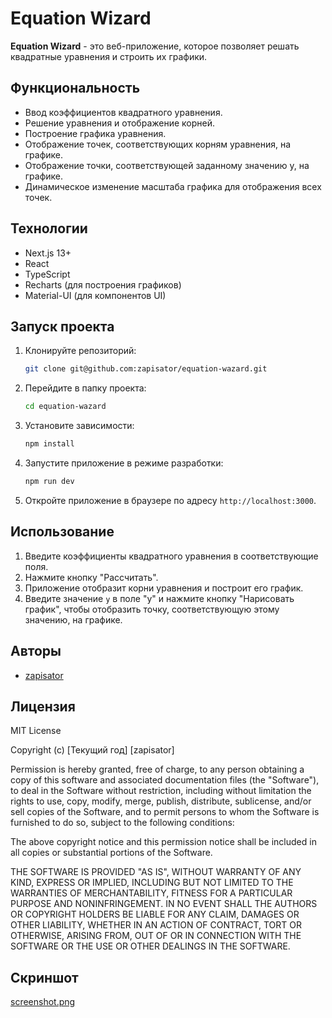 # Equation Wizard

**Equation Wizard** - это веб-приложение,
которое позволяет решать квадратные уравнения
и строить их графики.

## Функциональность

*  Ввод коэффициентов квадратного уравнения.
*  Решение уравнения и отображение корней.
*  Построение графика уравнения.
*  Отображение точек, соответствующих корням уравнения,
   на графике.
*  Отображение точки, соответствующей заданному значению y,
   на графике.
*  Динамическое изменение масштаба графика
   для отображения всех точек.

## Технологии

*  Next.js 13+
*  React
*  TypeScript
*  Recharts (для построения графиков)
*  Material-UI (для компонентов UI)

## Запуск проекта

1.  Клонируйте репозиторий:

    ```bash
    git clone git@github.com:zapisator/equation-wazard.git
    ```

2.  Перейдите в папку проекта:

    ```bash
    cd equation-wazard
    ```

3.  Установите зависимости:

    ```bash
    npm install
    ```

4.  Запустите приложение в режиме разработки:

    ```bash
    npm run dev
    ```

5.  Откройте приложение в браузере по адресу `http://localhost:3000`.

## Использование

1.  Введите коэффициенты квадратного уравнения
    в соответствующие поля.
2.  Нажмите кнопку "Рассчитать".
3.  Приложение отобразит корни уравнения
    и построит его график.
4.  Введите значение `y` в поле "y"
    и нажмите кнопку "Нарисовать график",
    чтобы отобразить точку, соответствующую
    этому значению, на графике.

##  Авторы

*  [zapisator](https://github.com/zapisator)

##  Лицензия

MIT License

Copyright (c) [Текущий год] [zapisator]

Permission is hereby granted, free of charge, to any person obtaining a copy
of this software and associated documentation files (the "Software"), to deal
in the Software without restriction, including without limitation the rights
to use, copy, modify, merge, publish, distribute, sublicense, and/or sell
copies of the Software, and to permit persons to whom the Software is
furnished to do so, subject to the following conditions:

The above copyright notice and this permission notice shall be included in all
copies or substantial portions of the Software.

THE SOFTWARE IS PROVIDED "AS IS", WITHOUT WARRANTY OF ANY KIND, EXPRESS OR
IMPLIED, INCLUDING BUT NOT LIMITED TO THE WARRANTIES OF MERCHANTABILITY,
FITNESS FOR A PARTICULAR PURPOSE AND NONINFRINGEMENT. IN NO EVENT SHALL THE
AUTHORS OR COPYRIGHT HOLDERS BE LIABLE FOR ANY CLAIM, DAMAGES OR OTHER
LIABILITY, WHETHER IN AN ACTION OF CONTRACT, TORT OR OTHERWISE, ARISING FROM,
OUT OF OR IN CONNECTION WITH THE SOFTWARE OR THE USE OR OTHER DEALINGS IN THE
SOFTWARE.

## Скриншот

[screenshot.png](screenshot.png)